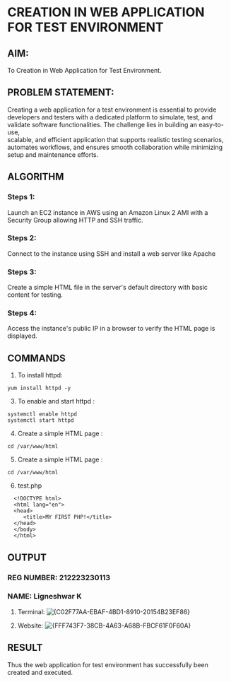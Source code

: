  # CREATION IN WEB APPLICATION FOR TEST ENVIRONMENT
  ## AIM: 
  To Creation in Web Application for Test Environment.
## PROBLEM STATEMENT:
Creating a web application for a test environment is essential to provide developers and testers with a dedicated platform to simulate, test, and validate software functionalities. The challenge lies in building an easy-to-use,   
scalable, and efficient application that supports realistic testing scenarios, automates workflows, and ensures smooth collaboration while minimizing setup and maintenance efforts.

## ALGORITHM
 ### Steps 1:
 Launch an EC2 instance in AWS using an Amazon Linux 2 AMI with a Security Group allowing HTTP and SSH traffic.
 ### Steps 2:
 Connect to the instance using SSH and install a web server like Apache
 ### Steps 3:
 Create a simple HTML file in the server's default directory with basic content for testing.
 ### Steps 4:
 Access the instance's public IP in a browser to verify the HTML page is displayed.
## COMMANDS
1. To install httpd:
```
yum install httpd -y
```
3. To enable and start httpd :
```
systemctl enable httpd
systemctl start httpd
```
4. Create a simple HTML page :
```
cd /var/www/html
```
5. Create a simple HTML page :
```
cd /var/www/html
```
6. test.php
```   
  <!DOCTYPE html>
  <html lang="en">
  <head>
     <title>MY FIRST PHP!</title>
  </head>
  </body>
  </html>
```
## OUTPUT
### REG NUMBER: 212223230113
### NAME: Ligneshwar K
1. Terminal:
 ![{C02F77AA-EBAF-4BD1-8910-20154B23EF86}](https://github.com/user-attachments/assets/816a6c2b-8ab1-435c-881c-c9cd4a05fd9c)

3. Website:
![{FFF743F7-38CB-4A63-A68B-FBCF61F0F60A}](https://github.com/user-attachments/assets/de82bc12-4706-449f-b047-8bdd1972751b)


## RESULT
Thus the web application for test environment has successfully been created and executed.


 

  


